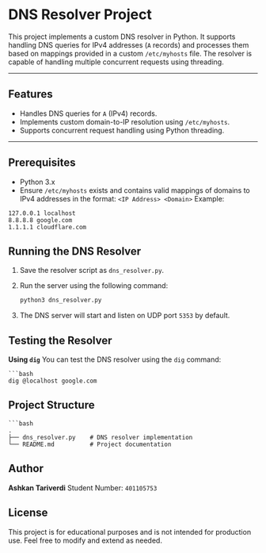 # DNS Resolver Project

This project implements a custom DNS resolver in Python. It supports handling DNS queries for IPv4 addresses (`A` records) and processes them based on mappings provided in a custom `/etc/myhosts` file. The resolver is capable of handling multiple concurrent requests using threading.

---

## Features
- Handles DNS queries for `A` (IPv4) records.
- Implements custom domain-to-IP resolution using `/etc/myhosts`.
- Supports concurrent request handling using Python threading.

---

## Prerequisites
- Python 3.x
- Ensure `/etc/myhosts` exists and contains valid mappings of domains to IPv4 addresses in the format:
`<IP Address> <Domain>`
Example:

```plaintext    
127.0.0.1 localhost 
8.8.8.8 google.com 
1.1.1.1 cloudflare.com
```
## Running the DNS Resolver


1. Save the resolver script as `dns_resolver.py`.
2. Run the server using the following command:

    ```bash
    python3 dns_resolver.py
4. The DNS server will start and listen on UDP port `5353` by default.


## Testing the Resolver
**Using `dig`**
You can test the DNS resolver using the `dig` command:

    ```bash
    dig @localhost google.com

## Project Structure
    ```bash
    .
    ├── dns_resolver.py    # DNS resolver implementation
    └── README.md          # Project documentation

## Author
**Ashkan Tariverdi**
Student Number: `401105753`

## License
This project is for educational purposes and is not intended for production use. Feel free to modify and extend as needed.
